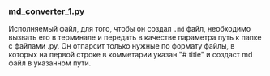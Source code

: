 ### md_converter_1.py

Исполняемый файл, для того, чтобы он создал `.md` файл, необходимо вызвать его в терминале и передать в качестве параметра путь к папке с файлами .py. Он отпарсит только нужные по формату файлы, в которых на первой строке в комметарии указан "# title" и создаст md файл в указанном пути.
